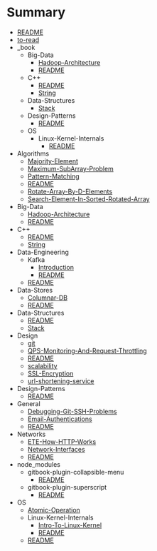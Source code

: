 # Summary

- [README](./README.md)
- [to-read](./to-read.md)
- _book
  - Big-Data
    - [Hadoop-Architecture](_book/Big-Data/Hadoop-Architecture.md)
    - [README](_book/Big-Data/README.md)
  - C++
    - [README](_book/C++/README.md)
    - [String](_book/C++/String.md)
  - Data-Structures
    - [Stack](_book/Data-Structures/Stack.md)
  - Design-Patterns
    - [README](_book/Design-Patterns/README.md)
  - OS
    - Linux-Kernel-Internals
      - [README](_book/OS/Linux-Kernel-Internals/README.md)
- Algorithms
  - [Majority-Element](Algorithms/Majority-Element.md)
  - [Maximum-SubArray-Problem](Algorithms/Maximum-SubArray-Problem.md)
  - [Pattern-Matching](Algorithms/Pattern-Matching.md)
  - [README](Algorithms/README.md)
  - [Rotate-Array-By-D-Elements](Algorithms/Rotate-Array-By-D-Elements.md)
  - [Search-Element-In-Sorted-Rotated-Array](Algorithms/Search-Element-In-Sorted-Rotated-Array.md)
- Big-Data
  - [Hadoop-Architecture](Big-Data/Hadoop-Architecture.md)
  - [README](Big-Data/README.md)
- C++
  - [README](C++/README.md)
  - [String](C++/String.md)
- Data-Engineering
  - Kafka
    - [Introduction](Data-Engineering/Kafka/Introduction.md)
    - [README](Data-Engineering/Kafka/README.md)
  - [README](Data-Engineering/README.md)
- Data-Stores
  - [Columnar-DB](Data-Stores/Columnar-DB.md)
  - [README](Data-Stores/README.md)
- Data-Structures
  - [README](Data-Structures/README.md)
  - [Stack](Data-Structures/Stack.md)
- Design
  - [git](Design/git.md)
  - [QPS-Monitoring-And-Request-Throttling](Design/QPS-Monitoring-And-Request-Throttling.md)
  - [README](Design/README.md)
  - [scalability](Design/scalability.md)
  - [SSL-Encryption](Design/SSL-Encryption.md)
  - [url-shortening-service](Design/url-shortening-service.md)
- Design-Patterns
  - [README](Design-Patterns/README.md)
- General
  - [Debugging-Git-SSH-Problems](General/Debugging-Git-SSH-Problems.md)
  - [Email-Authentications](General/Email-Authentications.md)
  - [README](General/README.md)
- Networks
  - [ETE-How-HTTP-Works](Networks/ETE-How-HTTP-Works.md)
  - [Network-Interfaces](Networks/Network-Interfaces.md)
  - [README](Networks/README.md)
- node_modules
  - gitbook-plugin-collapsible-menu
    - [README](node_modules/gitbook-plugin-collapsible-menu/README.md)
  - gitbook-plugin-superscript
    - [README](node_modules/gitbook-plugin-superscript/README.md)
- OS
  - [Atomic-Operation](OS/Atomic-Operation.md)
  - Linux-Kernel-Internals
    - [Intro-To-Linux-Kernel](OS/Linux-Kernel-Internals/Intro-To-Linux-Kernel.md)
    - [README](OS/Linux-Kernel-Internals/README.md)
  - [README](OS/README.md)
